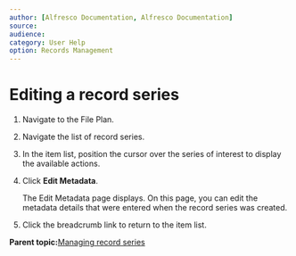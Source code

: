```yaml
---
author: [Alfresco Documentation, Alfresco Documentation]
source: 
audience: 
category: User Help
option: Records Management
---
```


# Editing a record series

1.  Navigate to the File Plan.

2.  Navigate the list of record series.

3.  In the item list, position the cursor over the series of interest to display the available actions.

4.  Click **Edit Metadata**.

    The Edit Metadata page displays. On this page, you can edit the metadata details that were entered when the record series was created.

5.  Click the breadcrumb link to return to the item list.


**Parent topic:**[Managing record series](../tasks/rm-recordseries-manage.md)

